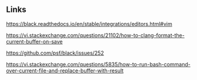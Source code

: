 
## Links

https://black.readthedocs.io/en/stable/integrations/editors.html#vim

https://vi.stackexchange.com/questions/21102/how-to-clang-format-the-current-buffer-on-save

https://github.com/psf/black/issues/252

https://vi.stackexchange.com/questions/5835/how-to-run-bash-command-over-current-file-and-replace-buffer-with-result


